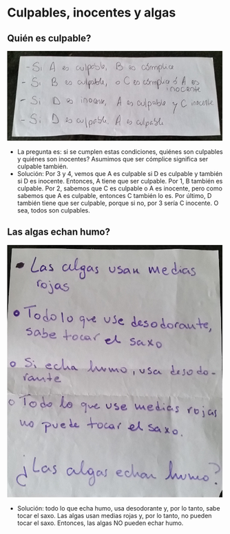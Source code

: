 Culpables, inocentes y algas
============================

Quién es culpable?
------------------

![](culpables_inocentes.jpg)

* La pregunta es: si se cumplen estas condiciones, quiénes son culpables y quiénes son inocentes? Asumimos que ser cómplice significa ser culpable también.
* Solución: Por 3 y 4, vemos que A es culpable si D es culpable y también si D es inocente. Entonces, A tiene que ser culpable. Por 1, B también es culpable. Por 2, sabemos que C es culpable o A es inocente, pero como sabemos que A es culpable, entonces C también lo es. Por último, D también tiene que ser culpable, porque si no, por 3 sería C inocente. O sea, todos son culpables.

Las algas echan humo?
---------------------

![](algas.jpg)

* Solución: todo lo que echa humo, usa desodorante y, por lo tanto, sabe tocar el saxo. Las algas usan medias rojas y, por lo tanto, no pueden tocar el saxo. Entonces, las algas NO pueden echar humo.
